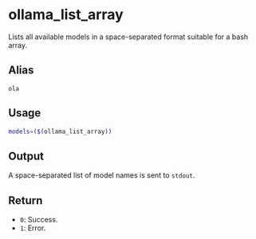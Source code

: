 # ollama_list_array

Lists all available models in a space-separated format suitable for a bash array.

## Alias

`ola`

## Usage

```bash
models=($(ollama_list_array))
```

## Output

A space-separated list of model names is sent to `stdout`.

## Return

* `0`: Success.
* `1`: Error.
